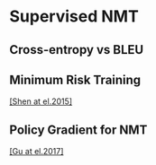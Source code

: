 # Supervised NMT

## Cross-entropy vs BLEU

## Minimum Risk Training

[[Shen at el.2015]](https://arxiv.org/pdf/1512.02433.pdf)

## Policy Gradient for NMT

[[Gu at el.2017]](https://arxiv.org/pdf/1702.02429.pdf)